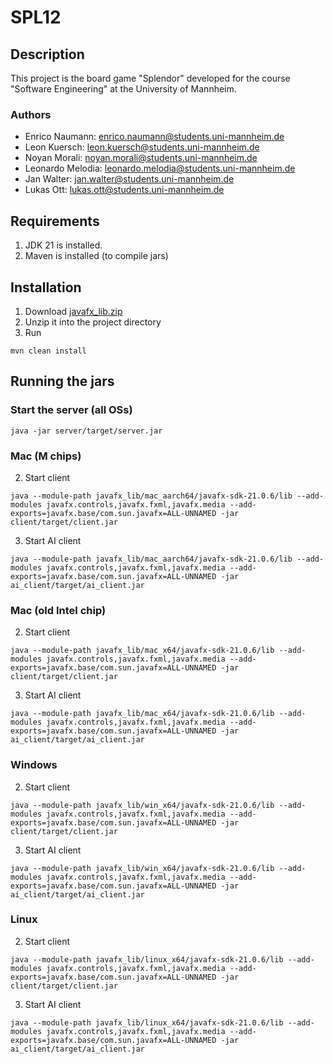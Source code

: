 # SPL12

## Description
This project is the board game "Splendor" developed for the course "Software Engineering" at the University of Mannheim.
### Authors
- Enrico Naumann: enrico.naumann@students.uni-mannheim.de
- Leon Kuersch: leon.kuersch@students.uni-mannheim.de
- Noyan Morali: noyan.morali@students.uni-mannheim.de
- Leonardo Melodia: leonardo.melodia@students.uni-mannheim.de
- Jan Walter: jan.walter@students.uni-mannheim.de
- Lukas Ott: lukas.ott@students.uni-mannheim.de

## Requirements
1. JDK 21 is installed.
2. Maven is installed (to compile jars)

## Installation
1. Download [javafx_lib.zip](https://github.com/youruser/repo/releases/download/v1.0/javafx_lib.zip)
2. Unzip it into the project directory
3. Run
```
mvn clean install
```

## Running the jars
### Start the server (all OSs)
```
java -jar server/target/server.jar
```

### Mac (M chips)
2. Start client
```
java --module-path javafx_lib/mac_aarch64/javafx-sdk-21.0.6/lib --add-modules javafx.controls,javafx.fxml,javafx.media --add-exports=javafx.base/com.sun.javafx=ALL-UNNAMED -jar client/target/client.jar
```
3. Start AI client
```
java --module-path javafx_lib/mac_aarch64/javafx-sdk-21.0.6/lib --add-modules javafx.controls,javafx.fxml,javafx.media --add-exports=javafx.base/com.sun.javafx=ALL-UNNAMED -jar ai_client/target/ai_client.jar
```

### Mac (old Intel chip)
2. Start client
```
java --module-path javafx_lib/mac_x64/javafx-sdk-21.0.6/lib --add-modules javafx.controls,javafx.fxml,javafx.media --add-exports=javafx.base/com.sun.javafx=ALL-UNNAMED -jar client/target/client.jar
```
3. Start AI client
```
java --module-path javafx_lib/mac_x64/javafx-sdk-21.0.6/lib --add-modules javafx.controls,javafx.fxml,javafx.media --add-exports=javafx.base/com.sun.javafx=ALL-UNNAMED -jar ai_client/target/ai_client.jar
```

### Windows
2. Start client
```
java --module-path javafx_lib/win_x64/javafx-sdk-21.0.6/lib --add-modules javafx.controls,javafx.fxml,javafx.media --add-exports=javafx.base/com.sun.javafx=ALL-UNNAMED -jar client/target/client.jar
```
3. Start AI client
```
java --module-path javafx_lib/win_x64/javafx-sdk-21.0.6/lib --add-modules javafx.controls,javafx.fxml,javafx.media --add-exports=javafx.base/com.sun.javafx=ALL-UNNAMED -jar ai_client/target/ai_client.jar
```

### Linux
2. Start client
```
java --module-path javafx_lib/linux_x64/javafx-sdk-21.0.6/lib --add-modules javafx.controls,javafx.fxml,javafx.media --add-exports=javafx.base/com.sun.javafx=ALL-UNNAMED -jar client/target/client.jar
```
3. Start AI client
```
java --module-path javafx_lib/linux_x64/javafx-sdk-21.0.6/lib --add-modules javafx.controls,javafx.fxml,javafx.media --add-exports=javafx.base/com.sun.javafx=ALL-UNNAMED -jar ai_client/target/ai_client.jar
```
